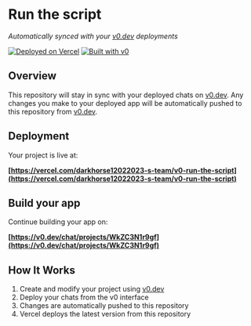# Run the script

*Automatically synced with your [v0.dev](https://v0.dev) deployments*

[![Deployed on Vercel](https://img.shields.io/badge/Deployed%20on-Vercel-black?style=for-the-badge&logo=vercel)](https://vercel.com/darkhorse12022023-s-team/v0-run-the-script)
[![Built with v0](https://img.shields.io/badge/Built%20with-v0.dev-black?style=for-the-badge)](https://v0.dev/chat/projects/WkZC3N1r9gf)

## Overview

This repository will stay in sync with your deployed chats on [v0.dev](https://v0.dev).
Any changes you make to your deployed app will be automatically pushed to this repository from [v0.dev](https://v0.dev).

## Deployment

Your project is live at:

**[https://vercel.com/darkhorse12022023-s-team/v0-run-the-script](https://vercel.com/darkhorse12022023-s-team/v0-run-the-script)**

## Build your app

Continue building your app on:

**[https://v0.dev/chat/projects/WkZC3N1r9gf](https://v0.dev/chat/projects/WkZC3N1r9gf)**

## How It Works

1. Create and modify your project using [v0.dev](https://v0.dev)
2. Deploy your chats from the v0 interface
3. Changes are automatically pushed to this repository
4. Vercel deploys the latest version from this repository

